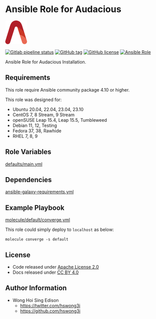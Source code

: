 # Ansible Role for Audacious

<a href="https://alvistack.com" title="AlviStack" target="_blank"><img src="/alvistack.svg" height="75" alt="AlviStack"></a>

[![Gitlab pipeline status](https://img.shields.io/gitlab/pipeline/alvistack/ansible-role-audacious/master)](https://gitlab.com/alvistack/ansible-role-audacious/-/pipelines)
[![GitHub tag](https://img.shields.io/github/tag/alvistack/ansible-role-audacious.svg)](https://github.com/alvistack/ansible-role-audacious/tags)
[![GitHub license](https://img.shields.io/github/license/alvistack/ansible-role-audacious.svg)](https://github.com/alvistack/ansible-role-audacious/blob/master/LICENSE)
[![Ansible Role](https://img.shields.io/badge/galaxy-alvistack.audacious-blue.svg)](https://galaxy.ansible.com/alvistack/audacious)

Ansible Role for Audacious Installation.

## Requirements

This role require Ansible community package 4.10 or higher.

This role was designed for:

-   Ubuntu 20.04, 22.04, 23.04, 23.10
-   CentOS 7, 8 Stream, 9 Stream
-   openSUSE Leap 15.4, Leap 15.5, Tumbleweed
-   Debian 11, 12, Testing
-   Fedora 37, 38, Rawhide
-   RHEL 7, 8, 9

## Role Variables

[defaults/main.yml](defaults/main.yml)

## Dependencies

[ansible-galaxy-requirements.yml](ansible-galaxy-requirements.yml)

## Example Playbook

[molecule/default/converge.yml](molecule/default/converge.yml)

This role could simply deploy to `localhost` as below:

    molecule converge -s default

## License

-   Code released under [Apache License 2.0](LICENSE)
-   Docs released under [CC BY 4.0](http://creativecommons.org/licenses/by/4.0/)

## Author Information

-   Wong Hoi Sing Edison
    -   <https://twitter.com/hswong3i>
    -   <https://github.com/hswong3i>
